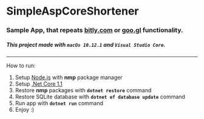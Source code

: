 # SimpleAspCoreShortener 
### Sample App, that repeats [bitly.com](https://bitly.com) or [goo.gl](https://goo.gl) functionality.

##### This project made with `macOs 10.12.1` and `Visual Studio Core`.

---
How to run:
  1. Setup [Node.js](https://nodejs.org/en/) with **nmp** package manager
  2. Setup [.Net Core 1.1](https://blogs.msdn.microsoft.com/dotnet/2016/11/16/announcing-net-core-1-1/)
  3. Restore **nmp** packages with **`dotnet restore`** command
  4. Restore SQLite database with **`dotnet ef database update`** command
  5. Run app with **`dotnet run`** command
  6. Enjoy :)
  

